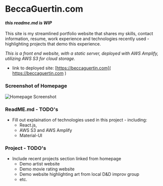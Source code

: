 # BeccaGuertin.com

#### _this readme.md is WIP_

This site is my streamlined portfolio website that shares my skills, contact information, resume, work experience and technologies recently used - highlighting projects that demo this experience. 

_This is a front end website, with a static server, deployed with AWS Amplify, utilizing AWS S3 for cloud storage._

- link to deployed site: [https://beccaguertin.com]( https://beccaguertin.com )

### Screenshot of Homepage

![Homepage Screenshot](./src/assets/images/www.beccaguertin.com_.png)

### ReadME.md - TODO's
- Fill out explaination of technologies used in this project - including:
    - React.js, 
    - AWS S3 and AWS Amplify 
    - Material-UI

### Project - TODO's 
- Include recent projects section linked from homepage 
    - Demo artist website
    - Demo movie rating website
    - Demo website highlighting art from local D&D improv group
    - etc.